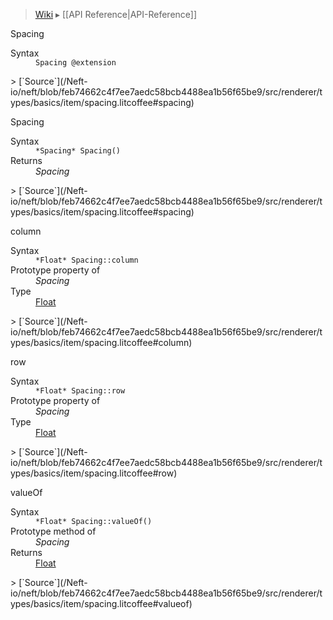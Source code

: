 > [Wiki](Home) ▸ [[API Reference|API-Reference]]

Spacing
<dl><dt>Syntax</dt><dd><code>Spacing @extension</code></dd></dl>
> [`Source`](/Neft-io/neft/blob/feb74662c4f7ee7aedc58bcb4488ea1b56f65be9/src/renderer/types/basics/item/spacing.litcoffee#spacing)

Spacing
<dl><dt>Syntax</dt><dd><code>&#x2A;Spacing&#x2A; Spacing()</code></dd><dt>Returns</dt><dd><i>Spacing</i></dd></dl>
> [`Source`](/Neft-io/neft/blob/feb74662c4f7ee7aedc58bcb4488ea1b56f65be9/src/renderer/types/basics/item/spacing.litcoffee#spacing)

column
<dl><dt>Syntax</dt><dd><code>&#x2A;Float&#x2A; Spacing::column</code></dd><dt>Prototype property of</dt><dd><i>Spacing</i></dd><dt>Type</dt><dd><a href="/Neft-io/neft/wiki/Utils-API#isfloat">Float</a></dd></dl>
> [`Source`](/Neft-io/neft/blob/feb74662c4f7ee7aedc58bcb4488ea1b56f65be9/src/renderer/types/basics/item/spacing.litcoffee#column)

row
<dl><dt>Syntax</dt><dd><code>&#x2A;Float&#x2A; Spacing::row</code></dd><dt>Prototype property of</dt><dd><i>Spacing</i></dd><dt>Type</dt><dd><a href="/Neft-io/neft/wiki/Utils-API#isfloat">Float</a></dd></dl>
> [`Source`](/Neft-io/neft/blob/feb74662c4f7ee7aedc58bcb4488ea1b56f65be9/src/renderer/types/basics/item/spacing.litcoffee#row)

valueOf
<dl><dt>Syntax</dt><dd><code>&#x2A;Float&#x2A; Spacing::valueOf()</code></dd><dt>Prototype method of</dt><dd><i>Spacing</i></dd><dt>Returns</dt><dd><a href="/Neft-io/neft/wiki/Utils-API#isfloat">Float</a></dd></dl>
> [`Source`](/Neft-io/neft/blob/feb74662c4f7ee7aedc58bcb4488ea1b56f65be9/src/renderer/types/basics/item/spacing.litcoffee#valueof)

